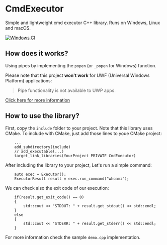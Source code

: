 # CmdExecutor
Simple and lightweight cmd executor C++ library. Runs on Windows, Linux and macOS.

[![Windows CI](https://github.com/dgercho/cmdexecutor/actions/workflows/msvc.yml/badge.svg?branch=main)](https://github.com/dgercho/cmdexecutor/actions/workflows/msvc.yml)

## How does it works?
Using pipes by implementing the `popen` (or `_popen` for Windows) function.

Please note that this project **won't work** for UWF (Universal Windows Platform) applications:
> Pipe functionality is not available to UWP apps.

[Click here for more information](https://learn.microsoft.com/en-us/cpp/cppcx/crt-functions-not-supported-in-universal-windows-platform-apps?view=msvc-170)

## How to use the library?
First, copy the `include` folder to your project. Note that this library uses CMake.
To include with CMake, just add those lines to youe CMake project:

```
    ...
    add_subdirectory(include)
    // add_executable(...)
    target_link_libraries(YourProject PRIVATE CmdExecutor)
```

After including the library to your project, Let's run a simple command:

```
    auto exec = Executor();
    ExecutorResult result = exec.run_command("whoami");
```

We can check also the exit code of our execution:

```
    if(result.get_exit_code() == 0)
    {
        std::cout << "STDOUT: " + result.get_stdout() << std::endl;
    }
    else
    {
        std::cout << "STDERR: " + result.get_stderr() << std::endl;
    }
```

For more information check the sample `demo.cpp` implementation.
